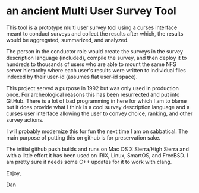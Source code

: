 # an ancient Multi User Survey Tool

This tool is a prototype multi user survey tool using a curses
interface meant to conduct surveys and collect the results after
which, the results would be aggregated, summarized, and analyzed.

The person in the conductor role would create the surveys in the survey
description language (included), compile the survey, and then deploy
it to hundreds to thousands of users who are able to mount the same
NFS server hierarchy where each user's results were written to individual
files indexed by their user-id (assumes flat user-id space).

This project served a purpose in 1992 but was only used in production
once.  For archeological reasons this has been resurrected and put
into GitHub.  There is a lot of bad programming in here for which I am
to blame but it does provide what I think is a cool survey description language
and a curses user interface allowing the user to convey choice, ranking, and
other survey actions.

I will probably modernize this for fun the next time I am on sabbatical. The main
purpose of putting this on github is for preservation sake.

The initial github push builds and runs on Mac OS X Sierra/High
Sierra and with a little effort it has been used on IRIX, Linux,
SmartOS, and FreeBSD.  I am pretty sure it needs some C++ updates
for it to work with clang.

Enjoy,

Dan






